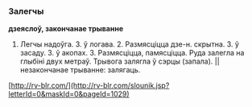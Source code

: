 ### Залегчы
**дзеяслоў, закончанае трыванне**

1. Легчы надоўга. З. ў логава. 2. Размясціцца дзе-н. скрытна. З. ў засаду. З. ў акопах. 3. Размясціцца, памясціцца. Руда залегла на глыбіні двух метраў. Трывога залягла ў сэрцы (запала). || незакончанае трыванне: залягаць.

<a rel="author">[http://rv-blr.com/](http://rv-blr.com/slounik.jsp?letterId=0&maskId=0&pageId=1029)</a>
